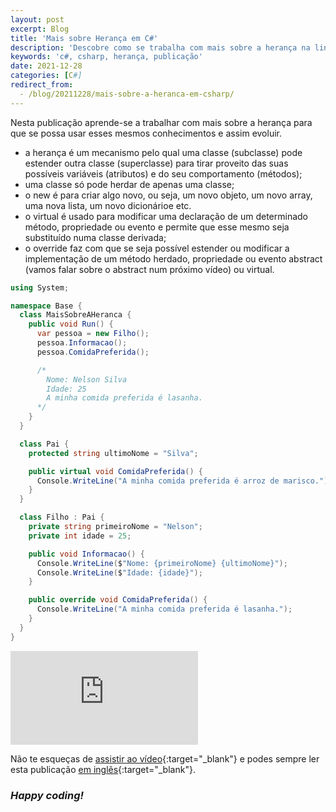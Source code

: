 ```yaml
---
layout: post
excerpt: Blog
title: 'Mais sobre Herança em C#'
description: 'Descobre como se trabalha com mais sobre a herança na linguagem de programação C#. Obtém respostas às tuas dúvidas com a teoria e os exemplos apresentados.'
keywords: 'c#, csharp, herança, publicação'
date: 2021-12-28
categories: [C#]
redirect_from:
  - /blog/20211228/mais-sobre-a-heranca-em-csharp/
---
```


Nesta publicação aprende-se a trabalhar com mais sobre a herança para que se possa usar esses mesmos conhecimentos e assim evoluir.

- a herança é um mecanismo pelo qual uma classe (subclasse) pode estender outra classe (superclasse) para tirar proveito das suas possíveis variáveis (atributos) e do seu comportamento (métodos);
- uma classe só pode herdar de apenas uma classe;
- o new é para criar algo novo, ou seja, um novo objeto, um novo array, uma nova lista, um novo dicionárioe etc.
- o virtual é usado para modificar uma declaração de um determinado método, propriedade ou evento e permite que esse mesmo seja substituído numa classe derivada;
- o override faz com que se seja possível estender ou modificar a implementação de um método herdado, propriedade ou evento abstract (vamos falar sobre o abstract num próximo vídeo) ou virtual.

```csharp
using System;

namespace Base {
  class MaisSobreAHeranca {
    public void Run() {
      var pessoa = new Filho();
      pessoa.Informacao();
      pessoa.ComidaPreferida();

      /*
        Nome: Nelson Silva
        Idade: 25
        A minha comida preferida é lasanha.
      */
    }
  }

  class Pai {
    protected string ultimoNome = "Silva";

    public virtual void ComidaPreferida() {
      Console.WriteLine("A minha comida preferida é arroz de marisco.");
    }
  }

  class Filho : Pai {
    private string primeiroNome = "Nelson";
    private int idade = 25;

    public void Informacao() {
      Console.WriteLine($"Nome: {primeiroNome} {ultimoNome}");
      Console.WriteLine($"Idade: {idade}");
    }

    public override void ComidaPreferida() {
      Console.WriteLine("A minha comida preferida é lasanha.");
    }
  }
}
```

<div class="video-container">
  <iframe src="https://www.youtube.com/embed/bGmyHB0Acvw" frameborder="0" allowfullscreen></iframe>
</div>

Não te esqueças de [assistir ao vídeo](https://youtu.be/bGmyHB0Acvw){:target="\_blank"} e podes sempre ler esta publicação [em inglês](https://nelsonsilvadev.com/blog/more-about-inheritance-in-csharp/){:target="\_blank"}.

### _Happy coding!_
